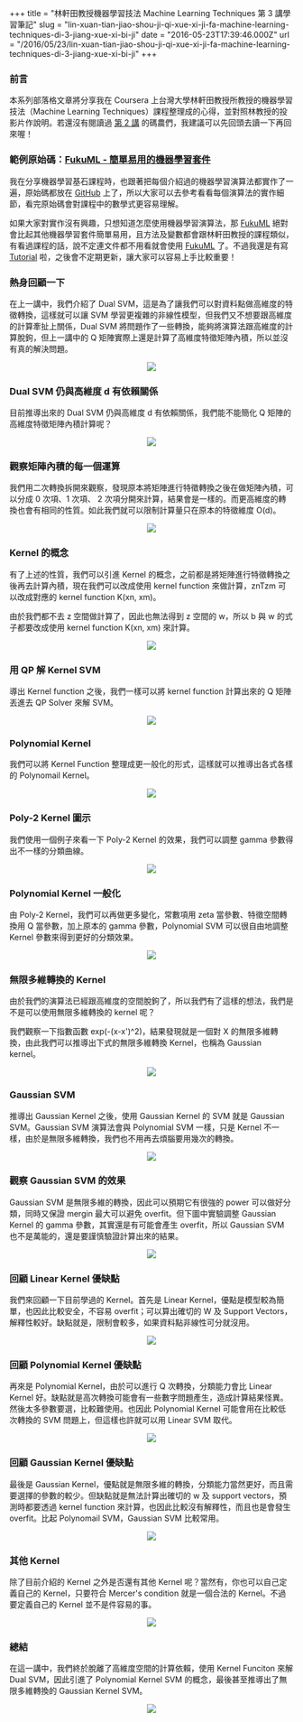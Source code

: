 +++
title = "林軒田教授機器學習技法 Machine Learning Techniques 第 3 講學習筆記"
slug = "lin-xuan-tian-jiao-shou-ji-qi-xue-xi-ji-fa-machine-learning-techniques-di-3-jiang-xue-xi-bi-ji"
date = "2016-05-23T17:39:46.000Z"
url = "/2016/05/23/lin-xuan-tian-jiao-shou-ji-qi-xue-xi-ji-fa-machine-learning-techniques-di-3-jiang-xue-xi-bi-ji"
+++

### 前言

本系列部落格文章將分享我在 Coursera 上台灣大學林軒田教授所教授的機器學習技法（Machine Learning Techniques）課程整理成的心得，並對照林教授的投影片作說明。若還沒有閱讀過 [第 2 講](http://blog.fukuball.com/lin-xuan-tian-jiao-shou-ji-qi-xue-xi-ji-fa-machine-learning-techniques-di-2-jiang-xue-xi-bi-ji/) 的碼農們，我建議可以先回頭去讀一下再回來喔！

### 範例原始碼：[FukuML - 簡單易用的機器學習套件](https://github.com/fukuball/fuku-ml)

我在分享機器學習基石課程時，也跟著把每個介紹過的機器學習演算法都實作了一遍，原始碼都放在 [GitHub](https://github.com/fukuball/fuku-ml) 上了，所以大家可以去參考看看每個演算法的實作細節，看完原始碼會對課程中的數學式更容易理解。

如果大家對實作沒有興趣，只想知道怎麼使用機器學習演算法，那 [FukuML](https://github.com/fukuball/fuku-ml) 絕對會比起其他機器學習套件簡單易用，且方法及變數都會跟林軒田教授的課程類似，有看過課程的話，說不定連文件都不用看就會使用 [FukuML](https://github.com/fukuball/fuku-ml) 了。不過我還是有寫 [Tutorial](https://github.com/fukuball/FukuML-Tutorial) 啦，之後會不定期更新，讓大家可以容易上手比較重要！

### 熱身回顧一下

在上一講中，我們介紹了 Dual SVM，這是為了讓我們可以對資料點做高維度的特徵轉換，這樣就可以讓 SVM 學習更複雜的非線性模型，但我們又不想要跟高維度的計算牽扯上關係，Dual SVM 將問題作了一些轉換，能夠將演算法跟高維度的計算脫鉤，但上一講中的 Q 矩陣實際上還是計算了高維度特徵矩陣內積，所以並沒有真的解決問題。

<p style="text-align:center">
    <img src="http://static.obeobe.com/image/blog-image/Machine-Learning-Techniques-3-1.png">
</p>

### Dual SVM 仍與高維度 d 有依賴關係

目前推導出來的 Dual SVM 仍與高維度 d 有依賴關係，我們能不能簡化 Q 矩陣的高維度特徵矩陣內積計算呢？

<p style="text-align:center">
    <img src="http://static.obeobe.com/image/blog-image/Machine-Learning-Techniques-3-2.png">
</p>

### 觀察矩陣內積的每一個運算

我們用二次轉換拆開來觀察，發現原本將矩陣進行特徵轉換之後在做矩陣內積，可以分成 0 次項、1 次項、 2 次項分開來計算，結果會是一樣的。而更高維度的轉換也會有相同的性質。如此我們就可以限制計算量只在原本的特徵維度 O(d)。

<p style="text-align:center">
    <img src="http://static.obeobe.com/image/blog-image/Machine-Learning-Techniques-3-3.png">
</p>

### Kernel 的概念

有了上述的性質，我們可以引進 Kernel 的概念，之前都是將矩陣進行特徵轉換之後再去計算內積，現在我們可以改成使用 kernel function 來做計算，znTzm 可以改成對應的 kernel function K(xn, xm)。

由於我們都不去 z 空間做計算了，因此也無法得到 z 空間的 w，所以 b 與 w 的式子都要改成使用 kernel function K(xn, xm) 來計算。

<p style="text-align:center">
    <img src="http://static.obeobe.com/image/blog-image/Machine-Learning-Techniques-3-4.png">
</p>

### 用 QP 解 Kernel SVM

導出 Kernel function 之後，我們一樣可以將 kernel function 計算出來的 Q 矩陣丟進去 QP Solver 來解 SVM。

<p style="text-align:center">
    <img src="http://static.obeobe.com/image/blog-image/Machine-Learning-Techniques-3-5.png">
</p>

### Polynomial Kernel

我們可以將 Kernel Function 整理成更一般化的形式，這樣就可以推導出各式各樣的 Polynomail Kernel。

<p style="text-align:center">
    <img src="http://static.obeobe.com/image/blog-image/Machine-Learning-Techniques-3-6.png">
</p>

### Poly-2 Kernel 圖示

我們使用一個例子來看一下 Poly-2 Kernel 的效果，我們可以調整 gamma 參數得出不一樣的分類曲線。

<p style="text-align:center">
    <img src="http://static.obeobe.com/image/blog-image/Machine-Learning-Techniques-3-7.png">
</p>

### Polynomial Kernel 一般化

由 Poly-2 Kernel，我們可以再做更多變化，常數項用 zeta 當參數、特徵空間轉換用 Q 當參數，加上原本的 gamma 參數，Polynomial SVM 可以很自由地調整 Kernel 參數來得到更好的分類效果。

<p style="text-align:center">
    <img src="http://static.obeobe.com/image/blog-image/Machine-Learning-Techniques-3-8.png">
</p>

### 無限多維轉換的 Kernel

由於我們的演算法已經跟高維度的空間脫鉤了，所以我們有了這樣的想法，我們是不是可以使用無限多維轉換的 kernel 呢？

我們觀察一下指數函數 exp(-(x-x')^2)，結果發現就是一個對 X 的無限多維轉換，由此我們可以推導出下式的無限多維轉換 Kernel，也稱為 Gaussian kernel。

<p style="text-align:center">
    <img src="http://static.obeobe.com/image/blog-image/Machine-Learning-Techniques-3-9.png">
</p>

### Gaussian SVM

推導出 Gaussian Kernel 之後，使用 Gaussian Kernel 的 SVM 就是 Gaussian SVM。Gaussian SVM 演算法會與 Polynomial SVM 一樣，只是 Kernel 不一樣，由於是無限多維轉換，我們也不用再去煩腦要用幾次的轉換。

<p style="text-align:center">
    <img src="http://static.obeobe.com/image/blog-image/Machine-Learning-Techniques-3-10.png">
</p>

### 觀察 Gaussian SVM 的效果

Gaussian SVM 是無限多維的轉換，因此可以預期它有很強的 power 可以做好分類，同時又保證 mergin 最大可以避免 overfit。但下圖中實驗調整 Gaussian Kernel 的 gamma 參數，其實還是有可能會產生 overfit，所以 Gaussian SVM 也不是萬能的，還是要謹慎驗證計算出來的結果。

<p style="text-align:center">
    <img src="http://static.obeobe.com/image/blog-image/Machine-Learning-Techniques-3-12.png">
</p>

### 回顧 Linear Kernel 優缺點

我們來回顧一下目前學過的 Kernel。首先是 Linear Kernel，優點是模型較為簡單，也因此比較安全，不容易 overfit；可以算出確切的 W 及 Support Vectors，解釋性較好。缺點就是，限制會較多，如果資料點非線性可分就沒用。

<p style="text-align:center">
    <img src="http://static.obeobe.com/image/blog-image/Machine-Learning-Techniques-3-13.png">
</p>

### 回顧 Polynomial Kernel 優缺點

再來是 Polynomial Kernel，由於可以進行 Q 次轉換，分類能力會比 Linear Kernel 好。缺點就是高次轉換可能會有一些數字問題產生，造成計算結果怪異。然後太多參數要選，比較難使用。也因此 Polynomial Kernel 可能會用在比較低次轉換的 SVM 問題上，但這樣也許就可以用 Linear SVM 取代。

<p style="text-align:center">
    <img src="http://static.obeobe.com/image/blog-image/Machine-Learning-Techniques-3-14.png">
</p>

### 回顧 Gaussian Kernel 優缺點

最後是 Gaussian Kernel，優點就是無限多維的轉換，分類能力當然更好，而且需要選擇的參數的較少。但缺點就是無法計算出確切的 w 及 support vectors，預測時都要透過 kernel function 來計算，也因此比較沒有解釋性，而且也是會發生 overfit。比起 Polynomail SVM，Gaussian SVM 比較常用。

<p style="text-align:center">
    <img src="http://static.obeobe.com/image/blog-image/Machine-Learning-Techniques-3-15.png">
</p>

### 其他 Kernel

除了目前介紹的 Kernel 之外是否還有其他 Kernel 呢？當然有，你也可以自己定義自己的 Kernel，只要符合 Mercer's condition 就是一個合法的 Kernel。不過要定義自己的 Kernel 並不是件容易的事。

<p style="text-align:center">
    <img src="http://static.obeobe.com/image/blog-image/Machine-Learning-Techniques-3-16.png">
</p>

### 總結

在這一講中，我們終於脫離了高維度空間的計算依賴，使用 Kernel Funciton 來解 Dual SVM，因此引進了 Polynomial Kernel SVM 的概念，最後甚至推導出了無限多維轉換的 Gaussian Kernel SVM。

<p style="text-align:center">
    <img src="http://static.obeobe.com/image/blog-image/Machine-Learning-Techniques-3-17.png">
</p>